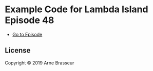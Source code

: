 # Example Code for Lambda Island Episode 48

- [Go to Episode](https://lambdaisland.com/episodes/list-comprehension-clojure-core)

## License

Copyright &copy; 2019 Arne Brasseur

